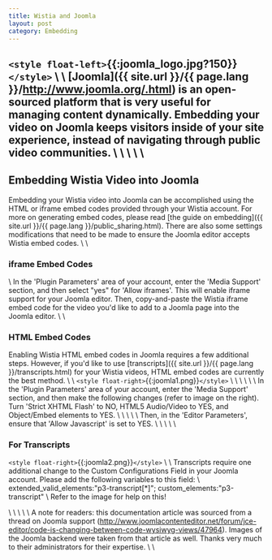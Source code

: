```yaml
---
title: Wistia and Joomla
layout: post
category: Embedding
---
```


`<style float-left>`{{:joomla_logo.jpg?150}}`</style>`
\\
\\
[Joomla]({{ site.url }}/{{ page.lang }}/http://www.joomla.org/.html) is an open-sourced platform that is very useful for managing content dynamically. Embedding your video on Joomla keeps visitors inside of your site experience, instead of navigating through public video communities.
\\
\\
\\
\\
\\
----

## Embedding Wistia Video into Joomla

Embedding your Wistia video into Joomla can be accomplished using the HTML or iframe embed codes provided through your Wistia account.  For more on generating embed codes, please read [the guide on embedding]({{ site.url }}/{{ page.lang }}/public_sharing.html). There are also some settings modifications that need to be made to ensure the Joomla editor accepts Wistia embed codes.
\\
\\
### iframe Embed Codes

\\
In the 'Plugin Parameters' area of your account, enter the 'Media Support' section, and then select "yes" for 'Allow iframes'.  This will enable iframe support for your Joomla editor.  Then, copy-and-paste the Wistia iframe embed code for the video you'd like to add to a Joomla page into the Joomla editor.
\\
\\
### HTML Embed Codes

Enabling Wistia HTML embed codes in Joomla requires a few additional steps.  However, if you'd like to use [transcripts]({{ site.url }}/{{ page.lang }}/transcripts.html) for your Wistia videos, HTML embed codes are currently the best method.
\\
\\
`<style float-right>`{{:joomla1.png}}`</style>`
\\
\\
\\
\\
\\
\\
In the 'Plugin Parameters' area of your account, enter the 'Media Support' section, and then make the following changes (refer to image on the right).  Turn 'Strict XHTML Flash' to NO, HTML5 Audio/Video to YES, and Object/Embed elements to YES.
\\
\\
\\
\\
\\
Then, in the 'Editor Parameters', ensure that 'Allow Javascript' is set to YES.
\\
\\
\\
\\
\\
### For Transcripts

`<style float-right>`{{:joomla2.png}}`</style>`
\\
\\
Transcripts require one additional change to the Custom Configurations Field in your Joomla account.  Please add the following variables to this field:
\\
extended_valid_elements:"p3-transcript[*]";
custom_elements:"p3-transcript"
\\
Refer to the image for help on this!

\\
\\
\\
\\
\\
A note for readers: this documentation article was sourced from a thread on Joomla support (http://www.joomlacontenteditor.net/forum/jce-editor/code-is-changing-between-code-wysiwyg-views/47964).  Images of the Joomla backend were taken from that article as well. Thanks very much to their administrators for their expertise.
\\
\\


